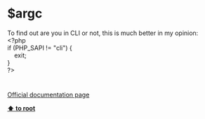 # $argc




<div class="phpcode"><span class="html">
To find out are you in CLI or not, this is much better in my opinion:<br><span class="default">&lt;?php<br></span><span class="keyword">if (</span><span class="default">PHP_SAPI </span><span class="keyword">!= </span><span class="string">&quot;cli&quot;</span><span class="keyword">) {<br>&#xA0; &#xA0; exit;<br>}<br></span><span class="default">?&gt;</span>
</span>
</div>
  

#

[Official documentation page](https://www.php.net/manual/en/reserved.variables.argc.php)

**[⬆ to root](/)**